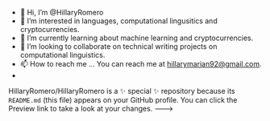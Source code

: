 - 👋 Hi, I’m @HillaryRomero
- 👀 I’m interested in languages, computational lingusitics and cryptocurrencies. 
- 🌱 I’m currently learning about machine learning and cryptocurrencies. 
- 💞️ I’m looking to collaborate on technical writing projects on computational linguistics. 
- 📫 How to reach me ... You can reach me at hillarymarian92@gmail.com.
- 
HillaryRomero/HillaryRomero is a ✨ special ✨ repository because its `README.md` (this file) appears on your GitHub profile.
You can click the Preview link to take a look at your changes.
--->
